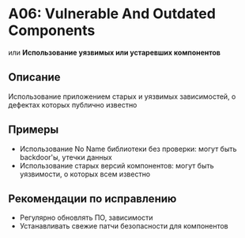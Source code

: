 # A06: Vulnerable And Outdated Components
или **Использование уязвимых или устаревших компонентов**

## Описание
Использование приложением старых и уязвимых зависимостей, о дефектах которых публично известно

## Примеры
- Использование No Name библиотеки без проверки: могут быть backdoor'ы, утечки данных
- Использование старых версий компонентов: могут быть уязвимости, о которых всем известно 

## Рекомендации по исправлению
- Регулярно обновлять ПО, зависимости
- Устанавливать свежие патчи безопасности для компонентов  
